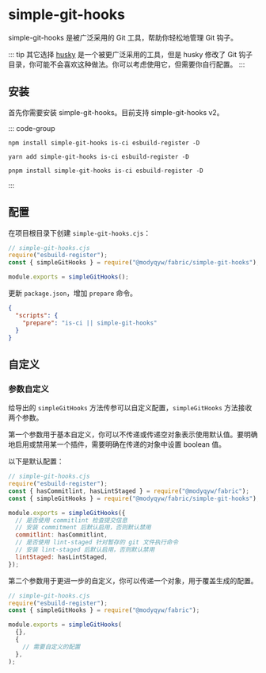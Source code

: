# simple-git-hooks

simple-git-hooks 是被广泛采用的 Git 工具，帮助你轻松地管理 Git 钩子。

::: tip 其它选择
[husky](https://typicode.github.io/husky/) 是一个被更广泛采用的工具，但是 husky 修改了 Git 钩子目录，你可能不会喜欢这种做法。你可以考虑使用它，但需要你自行配置。
:::

## 安装

首先你需要安装 simple-git-hooks。目前支持 simple-git-hooks v2。

::: code-group

```shell [npm]
npm install simple-git-hooks is-ci esbuild-register -D
```

```shell [yarn]
yarn add simple-git-hooks is-ci esbuild-register -D
```

```shell [pnpm]
pnpm install simple-git-hooks is-ci esbuild-register -D
```

:::

## 配置

在项目根目录下创建 `simple-git-hooks.cjs`：

```javascript
// simple-git-hooks.cjs
require("esbuild-register");
const { simpleGitHooks } = require("@modyqyw/fabric/simple-git-hooks");

module.exports = simpleGitHooks();
```

更新 `package.json`，增加 `prepare` 命令。

```json
{
  "scripts": {
    "prepare": "is-ci || simple-git-hooks"
  }
}
```

## 自定义

### 参数自定义

给导出的 `simpleGitHooks` 方法传参可以自定义配置，`simpleGitHooks` 方法接收两个参数。

第一个参数用于基本自定义，你可以不传递或传递空对象表示使用默认值。要明确地启用或禁用某一个插件，需要明确在传递的对象中设置 boolean 值。

以下是默认配置：

```javascript
// simple-git-hooks.cjs
require("esbuild-register");
const { hasCommitlint, hasLintStaged } = require("@modyqyw/fabric");
const { simpleGitHooks } = require("@modyqyw/fabric/simple-git-hooks");

module.exports = simpleGitHooks({
  // 是否使用 commitlint 检查提交信息
  // 安装 commitment 后默认启用，否则默认禁用
  commitlint: hasCommitlint,
  // 是否使用 lint-staged 针对暂存的 git 文件执行命令
  // 安装 lint-staged 后默认启用，否则默认禁用
  lintStaged: hasLintStaged,
});
```

第二个参数用于更进一步的自定义，你可以传递一个对象，用于覆盖生成的配置。

```javascript
// simple-git-hooks.cjs
require("esbuild-register");
const { simpleGitHooks } = require("@modyqyw/fabric");

module.exports = simpleGitHooks(
  {},
  {
    // 需要自定义的配置
  },
);
```
